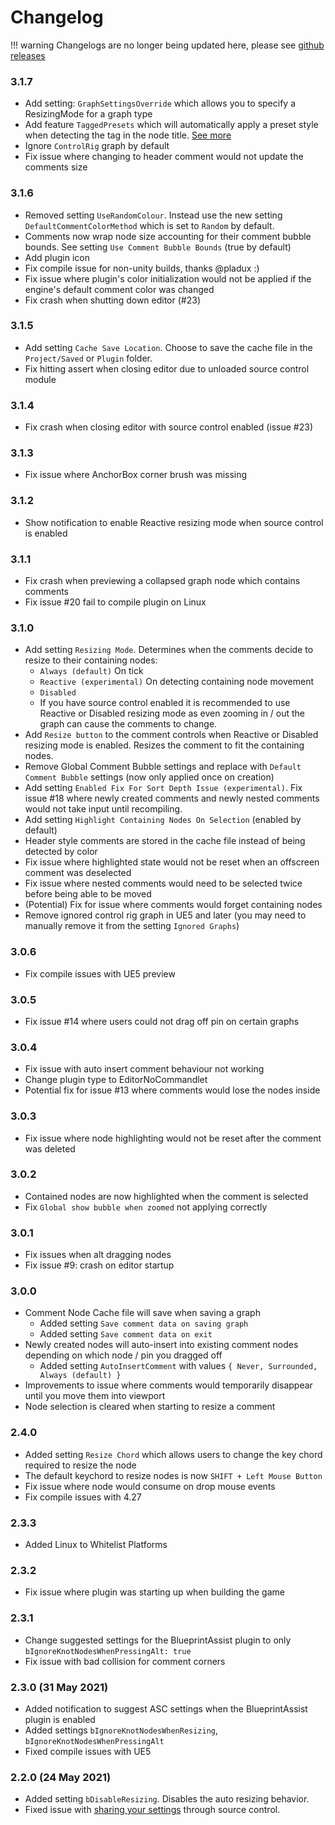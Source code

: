 # Changelog

!!! warning
    Changelogs are no longer being updated here, please see [github releases](https://github.com/AutoSizeComments/AutoSizeComments/releases)
 

### 3.1.7
* Add setting: `GraphSettingsOverride` which allows you to specify a ResizingMode for a graph type
* Add feature `TaggedPresets` which will automatically apply a preset style when detecting the tag in the node title. [See more](../#tagged-presets)
* Ignore `ControlRig` graph by default
* Fix issue where changing to header comment would not update the comments size

### 3.1.6
* Removed setting `UseRandomColour`. Instead use the new setting `DefaultCommentColorMethod` which is set to `Random` by
  default.
* Comments now wrap node size accounting for their comment bubble bounds. See setting `Use Comment Bubble Bounds` (true
  by default)
* Add plugin icon
* Fix compile issue for non-unity builds, thanks @pladux :)
* Fix issue where plugin's color initialization would not be applied if the engine's default comment color was changed
* Fix crash when shutting down editor (#23)

### 3.1.5
* Add setting `Cache Save Location`. Choose to save the cache file in the `Project/Saved` or `Plugin` folder.
* Fix hitting assert when closing editor due to unloaded source control module

### 3.1.4
* Fix crash when closing editor with source control enabled (issue #23)

### 3.1.3
* Fix issue where AnchorBox corner brush was missing

### 3.1.2
* Show notification to enable Reactive resizing mode when source control is enabled

### 3.1.1
* Fix crash when previewing a collapsed graph node which contains comments
* Fix issue #20 fail to compile plugin on Linux

### 3.1.0
* Add setting `Resizing Mode`. Determines when the comments decide to resize to their containing nodes:
   * `Always (default)` On tick
   * `Reactive (experimental)` On detecting containing node movement
   * `Disabled`
   * If you have source control enabled it is recommended to use Reactive or Disabled resizing mode as even zooming in / out the graph can cause the comments to change.
* Add `Resize button` to the comment controls when Reactive or Disabled resizing mode is enabled. Resizes the comment to fit the containing nodes.
* Remove Global Comment Bubble settings and replace with `Default Comment Bubble` settings (now only applied once on creation)
* Add setting `Enabled Fix For Sort Depth Issue (experimental)`. Fix issue #18 where newly created comments and newly nested comments would not take input until recompiling.
* Add setting `Highlight Containing Nodes On Selection` (enabled by default)
* Header style comments are stored in the cache file instead of being detected by color
* Fix issue where highlighted state would not be reset when an offscreen comment was deselected
* Fix issue where nested comments would need to be selected twice before being able to be moved
* (Potential) Fix for issue where comments would forget containing nodes 
* Remove ignored control rig graph in UE5 and later (you may need to manually remove it from the setting `Ignored Graphs`)

### 3.0.6
* Fix compile issues with UE5 preview

### 3.0.5
* Fix issue #14 where users could not drag off pin on certain graphs

### 3.0.4
* Fix issue with auto insert comment behaviour not working
* Change plugin type to EditorNoCommandlet
* Potential fix for issue #13 where comments would lose the nodes inside

### 3.0.3
* Fix issue where node highlighting would not be reset after the comment was deleted

### 3.0.2
* Contained nodes are now highlighted when the comment is selected
* Fix `Global show bubble when zoomed` not applying correctly

### 3.0.1
* Fix issues when alt dragging nodes
* Fix issue #9: crash on editor startup

### 3.0.0

* Comment Node Cache file will save when saving a graph
    * Added setting `Save comment data on saving graph`
    * Added setting `Save comment data on exit`
* Newly created nodes will auto-insert into existing comment nodes depending on which node / pin you dragged off
    * Added setting `AutoInsertComment` with values `{ Never, Surrounded, Always (default) }`
* Improvements to issue where comments would temporarily disappear until you move them into viewport
* Node selection is cleared when starting to resize a comment

### 2.4.0
* Added setting `Resize Chord` which allows users to change the key chord required to resize the node
* The default keychord to resize nodes is now `SHIFT + Left Mouse Button`
* Fix issue where node would consume on drop mouse events
* Fix compile issues with 4.27

### 2.3.3
* Added Linux to Whitelist Platforms

### 2.3.2
* Fix issue where plugin was starting up when building the game

### 2.3.1

* Change suggested settings for the BlueprintAssist plugin to only `bIgnoreKnotNodesWhenPressingAlt: true`
* Fix issue with bad collision for comment corners

### 2.3.0 (31 May 2021)

* Added notification to suggest ASC settings when the BlueprintAssist plugin is enabled
* Added settings `bIgnoreKnotNodesWhenResizing`, `bIgnoreKnotNodesWhenPressingAlt`
* Fixed compile issues with UE5

### 2.2.0 (24 May 2021)

* Added setting `bDisableResizing`. Disables the auto resizing behavior.
* Fixed issue with [sharing your settings](https://github.com/fpwong/BlueprintAssistWiki/wiki/FAQ#sharing-plugin-settings-through-source-control) through source control.